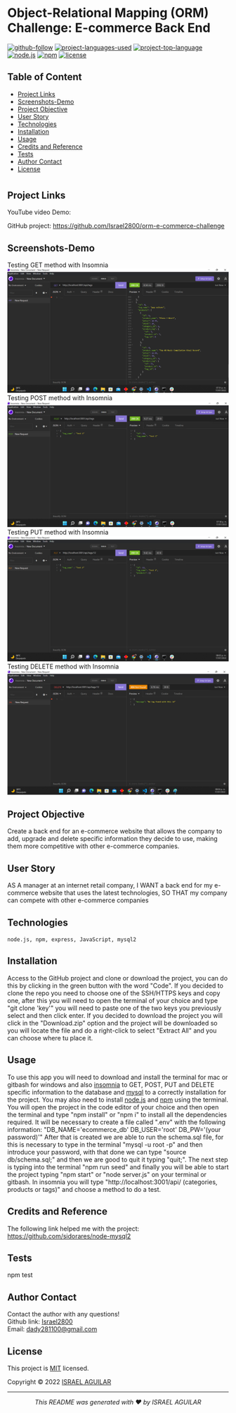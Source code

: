# Object-Relational Mapping (ORM) Challenge: E-commerce Back End

[![github-follow](https://img.shields.io/github/followers/israel2800?label=Follow&logoColor=blue&style=social)](https://github.com/israel2800)
[![project-languages-used](https://img.shields.io/github/languages/count/israel2800/team-profile-generator-challenge?color=important)](https://github.com/israel2800/orm-e-commerce-challenge)
[![project-top-language](https://img.shields.io/github/languages/top/israel2800/orm-e-commerce-challenge?color=orange)](https://github.com/israel2800/orm-e-commerce-challenge)
[![node.js](https://img.shields.io/node/v/c?color=orange)](https://nodejs.org/en/)
[![npm](https://img.shields.io/npm/v/npm?color=orange&logo=npm)](https://www.npmjs.com/package/inquirer)
[![license](https://img.shields.io/badge/License-MIT-brightgreen.svg)](https://choosealicense.com/licenses/mit/)

## Table of Content
* [ Project Links ](#Project-Links)
* [ Screenshots-Demo ](#Screenshots)
* [ Project Objective ](#Project-Objective)
* [ User Story ](#User-Story)
* [ Technologies ](#Technologies)
* [ Installation ](#Installation)
* [ Usage ](#Usage)
* [ Credits and Reference ](#Credits-and-Reference)
* [ Tests ](#Tests)
* [ Author Contact ](#Author-Contact)
* [ License ](#License)
#

##  Project Links
YouTube video Demo:


GitHub project:
https://github.com/Israel2800/orm-e-commerce-challenge

## Screenshots-Demo
Testing GET method with Insomnia
![Screenshot of the project testing GET method with Insomnia.](images/screenshot-1.png)
Testing POST method with Insomnia
![Screenshot of the project testing POST method with Insomnia.](images/screenshot-2.png)
Testing PUT method with Insomnia
![Screenshot of the project testing PUT method with Insomnia.](images/screenshot-3.png)
Testing DELETE method with Insomnia
![Screenshot of the project testing DELETE method with Insomnia.](images/screenshot-4.png)


## Project Objective
Create a back end for an e-commerce website that allows the company to add, upgrade and delete specific information they decide to use, making them more competitive with other e-commerce companies.

## User Story
AS A manager at an internet retail company, I WANT a back end for my e-commerce website that uses the latest technologies, SO THAT my company can compete with other e-commerce companies

## Technologies 
```
node.js, npm, express, JavaScript, mysql2
```

## Installation
Access to the GitHub project and clone or download the project, you can do this by clicking in the green button with the word "Code". If you decided to clone the repo you need to choose one of the SSH/HTTPS keys and copy one, after this you will need to open the terminal of your choice and type "git clone 'key'" you will need to paste one of the two keys you previously select and then click enter. If you decided to download the project you will click in the "Download.zip" option and the project will be downloaded so you will locate the file and do a right-click to select "Extract All" and you can choose where tu place it.

## Usage 
To use this app you will need to download and install the terminal for mac or gitbash for windows and also [insomnia](https://insomnia.rest/download) to GET, POST, PUT and DELETE specific information to the database and [mysql](https://dev.mysql.com/downloads/windows/installer/8.0.html) to a correctly installation for the project. You may also need to install [node.js](https://nodejs.org/en/) and [npm](https://www.npmjs.com/) using the terminal. You will open the project in the code editor of your choice and then open the terminal and type "npm install" or "npm i" to install all the dependencies required. It will be necessary to create a file called ".env" with the following information: 
"DB_NAME='ecommerce_db'
DB_USER='root'
DB_PW='(your password)'" 
After that is created we are able to run the schema.sql file, for this is necessary to type in the terminal "mysql -u root -p" and then introduce your password, with that done we can type "source db/schema.sql;" and then we are good to quit it typing "quit;". The next step is typing into the terminal "npm run seed" and finally you will be able to start the project typing "npm start" or "node server.js" on your terminal or gitbash. In insomnia you will type "http://localhost:3001/api/ (categories, products or tags)" and choose a method to do a test.

## Credits and Reference
The following link helped me with the project: https://github.com/sidorares/node-mysql2

## Tests
npm test

## Author Contact
Contact the author with any questions!<br>
Github link: [Israel2800](https://github.com/israel2800)<br>
Email: dady281100@gmail.com

## License
This project is [MIT](https://choosealicense.com/licenses/mit/) licensed.<br />

Copyright © 2022 [ISRAEL AGUILAR](https://github.com/israel2800)

<hr>
<p align='center'><i>
This README was generated with ❤️ by ISRAEL AGUILAR
</i></p>
